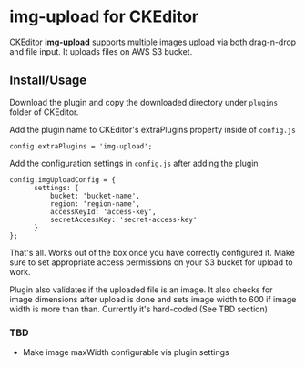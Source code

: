 # img-upload for CKEditor
CKEditor <strong>img-upload</strong> supports multiple images upload via both drag-n-drop and file input. It uploads files on AWS S3 bucket.

## Install/Usage
Download the plugin and copy the downloaded directory under `plugins` folder of CKEditor.

Add the plugin name to CKEditor's extraPlugins property inside of `config.js`
```
config.extraPlugins = 'img-upload';
```

Add the configuration settings in `config.js` after adding the plugin

```
config.imgUploadConfig = {
      settings: {
          bucket: 'bucket-name',
          region: 'region-name',
          accessKeyId: 'access-key',
          secretAccessKey: 'secret-access-key'
      }
};
```
That's all. Works out of the box once you have correctly configured it. Make sure to set appropriate access permissions on your S3 bucket for upload to work.

Plugin also validates if the uploaded file is an image. It also checks for image dimensions after upload is done and sets image width to 600 if image width is more than than. Currently it's hard-coded (See TBD section)

### TBD
* Make image maxWidth configurable via plugin settings